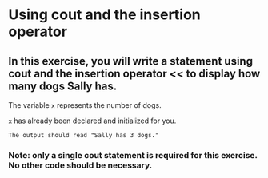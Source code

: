 # Using cout and the insertion operator

## In this exercise, you will write a statement using cout  and the insertion operator <<  to display how many dogs Sally has.  

The variable `x`  represents the number of dogs. 

`x`  has already been declared and initialized for you.

`
The output should read "Sally has 3 dogs."
`

### Note: only a single cout statement is required for this exercise. No other code should be necessary.

